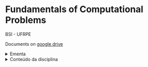 # Fundamentals of Computational Problems

  

BSI - UFRPE

  

Documents on [google drive](https://drive.google.com/drive/folders/1ymjpuwY9PuM7OKIoQvzubsmfdnE6z5wL?usp=sharing)
    
<details>
  <summary>Ementa</summary>


> Tipos de linguagens de programação. Análise de algoritmos: notação O e análise assintótica. Recursão. Busca linear e binária. Algoritmos de ordenação. Alocação estática e dinâmica de memória. Estruturas de dados básicas: matrizes, listas, pilhas e tabelas hash. Noções de orientação a objetos.

> ### Objetivo geral
> Introduzir e aplicar os conceitos de algoritmos, abstração de dados e estruturas de dados clássicas.

> ### Objetivos específicos
>  fornecer ao estudante a oportunidade de trabalhar em atividades práticas e na resolução de problemas através da programação e do uso de estruturas de dados, métodos de busca e de ordenação, com a respectiva compreensão da complexidade computacional de cada técnica.

  
</details>


<details>

<summary>Conteúdo da disciplina</summary>
  

## 1. Introdução aos algoritmos e problemas computacionais.

  

## 2. Análise de algoritmos: notação O e análise assintótica.

  

## 3. Recursão. Implementação de um programa recursivo.

  

## 4. Busca linear e binária.

* Implementação de um mecanismo de busca sequencial e binária.

  

## 5. Estruturas de dados básicas: implementação utilizando

  

* matrizes,

* listas,

* pilhas e

* tabelas hash.

* Busca em tabelas hash.

* Alocação estática e dinâmica de memória.

  

## 6. Algoritmos de ordenação.

* Implementação.
* Estratégias para ordenação em memória secundária.

  

## 7. Noções de orientação a objetos.

  
  

</details>
